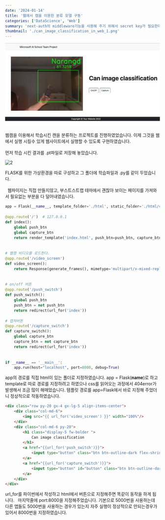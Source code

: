 ```yaml
---
date: '2024-01-14'
title: '웹에서 캠을 이용한 분류 모델 구동'
categories: ['DataScience', 'Web']
summary: 'next-auth의 middleware기능을 사용해 주기 위해서 secret key가 필요한데 랜덤 생성을 해주도록 하겠습니다.'
thumbnail: './can_image_classification_in_web_1.png'
---
```


![1](./can_image_classification_in_web_1.png)

웹캠을 이용해서 학습시킨 캔을 분류하는 프로젝트를 진행하였었습니다.
이제 그것을 웹에서 실행 시킬수 있게 웹사이트에서 실행할 수 있도록 구현하였습니다.<br>
 <br>
먼저 학습 시킨 결과를 .pt파일로 저장해 놓았습니다.

![2](https://i.ibb.co/bzKfq23/can-image-classification-in-web-2.png)

FLASK를 위한 가상환경을 따로 구성하고 그 폴더에 학습파일과 .py를 같이 두었습니다.<br>
<br>
 
웹파이지는 직접 만들지않고, 부스트스트랩 테마에서 괜찮아 보이는 페이지를 가져와서 필요없는 부분을 다 덜어내였습니다.
 
```python
app = Flask(__name__, template_folder='./html', static_folder='./html/css')

@app.route('/')  # 127.0.0.1
def index():
    global push_btn
    global capture_btn
    return render_template('index.html', push_btn=push_btn, capture_btn=capture_btn)


# 웹캠 비디오를 로드한다.
@app.route('/video_screen')
def video_screen():
    return Response(generate_frames(), mimetype='multipart/x-mixed-replace; boundary=frame')


# on/off 버튼
@app.route('/push_switch')
def push_switch():
    global push_btn
    push_btn = not push_btn
    return redirect(url_for('index'))

# 캡쳐버튼
@app.route('/capture_switch')
def capture_switch():
    global capture_btn
    capture_btn = not capture_btn
    return redirect(url_for('index'))


if __name__ == '__main__':
    app.run(host="localhost", port=8000, debug=True)
```

app의 경로를 직접 html이 있는 폴더로 지정하였습니다.
app = Flask(__name__)로 하고 
template로 따로 경로를 지정하려고 하였으나 css를 읽어오는 과정에서 404error가 발생해서 조금 많이 해매었습니다.
템플릿 경로를 app=Flask에서 바로 지정해 주었더니 정상적으로 작동하였습니다.

```html
<div class="row py-20 gx-4 gx-lg-5 align-items-center">
    <div class="col-md-6">
        <img src="{{ url_for('video_screen') }}" width="100%"/>
    </div>
    <div class="col-md-6 py-20">
        <h1 class="display-5 fw-bolder ">
            Can image classification
        </h1>
        <a href="{{url_for('push_switch')}}">
            <input type="button" class="btn btn-outline-dark flex-shrink-0"  value="On/Off">
        </a>
        <a href="{{url_for('capture_switch')}}">
            <input type="button" id="button" class="btn btn-outline-dark flex-shrink-0 px-10" value="Capture" >
        </a>
    </div>
</div>
```

url_for를 파이썬에서 작성하고 html에서 버튼으로 지정해주면 똑같이 동작을 하게 됩니다.
 
마지막줄에 port:8000을 지정해주었습니다. 기본으로 5000번을 사용하는데 다른 앱들도 5000번을 사용하는 경우가 있는지 자주 실행이 정상적으로 안되는경우가 있어서 8000번을 지정하였습니다.
